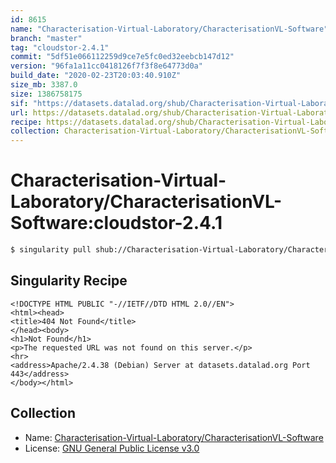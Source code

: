 ```yaml
---
id: 8615
name: "Characterisation-Virtual-Laboratory/CharacterisationVL-Software"
branch: "master"
tag: "cloudstor-2.4.1"
commit: "5df51e066112259d9ce7e5fc0ed32eebcb147d12"
version: "96fa1a11cc0418126f7f3f8e64773d0a"
build_date: "2020-02-23T20:03:40.910Z"
size_mb: 3387.0
size: 1386758175
sif: "https://datasets.datalad.org/shub/Characterisation-Virtual-Laboratory/CharacterisationVL-Software/cloudstor-2.4.1/2020-02-23-5df51e06-96fa1a11/96fa1a11cc0418126f7f3f8e64773d0a.sif"
url: https://datasets.datalad.org/shub/Characterisation-Virtual-Laboratory/CharacterisationVL-Software/cloudstor-2.4.1/2020-02-23-5df51e06-96fa1a11/
recipe: https://datasets.datalad.org/shub/Characterisation-Virtual-Laboratory/CharacterisationVL-Software/cloudstor-2.4.1/2020-02-23-5df51e06-96fa1a11/Singularity
collection: Characterisation-Virtual-Laboratory/CharacterisationVL-Software
---
```


# Characterisation-Virtual-Laboratory/CharacterisationVL-Software:cloudstor-2.4.1

```bash
$ singularity pull shub://Characterisation-Virtual-Laboratory/CharacterisationVL-Software:cloudstor-2.4.1
```

## Singularity Recipe

```singularity
<!DOCTYPE HTML PUBLIC "-//IETF//DTD HTML 2.0//EN">
<html><head>
<title>404 Not Found</title>
</head><body>
<h1>Not Found</h1>
<p>The requested URL was not found on this server.</p>
<hr>
<address>Apache/2.4.38 (Debian) Server at datasets.datalad.org Port 443</address>
</body></html>
```

## Collection

 - Name: [Characterisation-Virtual-Laboratory/CharacterisationVL-Software](https://github.com/Characterisation-Virtual-Laboratory/CharacterisationVL-Software)
 - License: [GNU General Public License v3.0](https://api.github.com/licenses/gpl-3.0)

